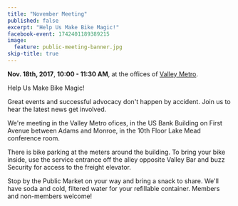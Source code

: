 ```yaml
---
title: "November Meeting"
published: false
excerpt: "Help Us Make Bike Magic!"
facebook-event: 1742401189389215
image:
  feature: public-meeting-banner.jpg
skip-title: true
---
```


**Nov. 18th, 2017**, **10:00 - 11:30 AM**, at the offices of [Valley Metro](https://goo.gl/maps/xqXQ3vaNxLN2).

Help Us Make Bike Magic!

Great events and successful advocacy don't happen by accident. Join us to hear the latest news get involved. 

We're meeting in the Valley Metro ofices, in the US Bank Building on First Avenue between Adams and Monroe, in the 10th Floor Lake Mead conference room.

There is bike parking at the meters around the building. To bring your bike inside, use the service entrance off the alley opposite Valley Bar and buzz Security for access to the freight elevator.

Stop by the Public Market on your way and bring a snack to share. We'll have soda and cold, filtered water for your refillable container. Members and non-members welcome!
